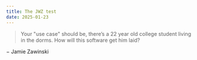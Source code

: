 ```yaml
---
title: The JWZ test
date: 2025-01-23
---
```


> Your "use case" should be, there’s a 22 year old college student living in the dorms. How will this software get him laid?

− Jamie Zawinski